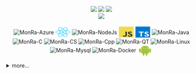 <!--Hello
<h2><img src="https://emojis.slackmojis.com/emojis/images/1531849430/4246/blob-sunglasses.gif?1531849430" width="30"/> Hi There👋 , I'm MonRá! <img src="https://media.giphy.com/media/12oufCB0MyZ1Go/giphy.gif" width="50"><img src="https://i.giphy.com/9KawrQzIwdAYg.webp" width="50"></h2>
-->

<div>
  </p>
  <div align="center">
   <a href="https://www.facebook.com/ramon.chaib" target="_blank"><img src="https://img.shields.io/badge/-Facebook-%230077B5?style=for-the-badge&logo=facebook&logoColor=white" target="_blank"></a> 
  <a href="https://www.instagram.com/monrapps/" target="_blank"><img src="https://img.shields.io/badge/-Instagram-%23E4405F?style=for-the-badge&logo=instagram&logoColor=white" target="_blank"></a>
  <a href="https://www.linkedin.com/in/ramon-chaib-27007635/" target="_blank"><img src="https://img.shields.io/badge/-LinkedIn-%230077B5?style=for-the-badge&logo=linkedin&logoColor=white" target="_blank"></a>   
</div>

<div align="center">
  <img src="https://i.giphy.com/MM0Jrc8BHKx3y.webp">
</div>
  
 <div style="display: inline_block" align="center"><br>
  <img align="center" alt="MonRa-Azure" height="30" width="40" src="https://cdn.jsdelivr.net/gh/devicons/devicon/icons/azure/azure-original.svg">
  <img align="center" alt="MonRa-React" height="30" width="40" src="https://raw.githubusercontent.com/devicons/devicon/master/icons/react/react-original.svg">
  <img align="center" alt="MonRa-NodeJs" height="30" width="40" src="https://cdn.jsdelivr.net/gh/devicons/devicon/icons/nodejs/nodejs-original.svg">
  <img align="center" alt="MonRa-Js" height="30" width="40" src="https://raw.githubusercontent.com/devicons/devicon/master/icons/javascript/javascript-original.svg">     <img align="center" alt="MonRa-Ts" height="30" width="40" src="https://raw.githubusercontent.com/devicons/devicon/master/icons/typescript/typescript-original.svg">
  <img align="center" alt="MonRa-Java" height="30" width="40" src="https://cdn.jsdelivr.net/gh/devicons/devicon/icons/java/java-original.svg">
  <img align="center" alt="MonRa-C" height="30" width="40" src="https://cdn.jsdelivr.net/gh/devicons/devicon/icons/c/c-original.svg">
  <img align="center" alt="MonRa-CS" height="30" width="40" src="https://cdn.jsdelivr.net/gh/devicons/devicon/icons/csharp/csharp-original.svg">
  <img align="center" alt="MonRa-Cpp" height="30" width="40" src="https://cdn.jsdelivr.net/gh/devicons/devicon/icons/cplusplus/cplusplus-original.svg">
  <img align="center" alt="MonRa-QT" height="30" width="40" src="https://cdn.jsdelivr.net/gh/devicons/devicon/icons/qt/qt-original.svg">
  <img align="center" alt="MonRa-Linux" height="30" width="40" src="https://cdn.jsdelivr.net/gh/devicons/devicon/icons/linux/linux-original.svg">
  <img align="center" alt="MonRa-Mysql" height="30" width="40" src="https://cdn.jsdelivr.net/gh/devicons/devicon/icons/mysql/mysql-original.svg">
  <img align="center" alt="MonRa-Docker" height="30" width="40" src="https://cdn.jsdelivr.net/gh/devicons/devicon/icons/docker/docker-original.svg">  
  <img align="center" alt="MonRa-Android" height="30" width="40" src="https://github.com/devicons/devicon/blob/master/icons/android/android-original.svg">
  
</div>
</a>

</br>
<!--
[![github activity graph](https://activity-graph.herokuapp.com/graph?username=monrapps&theme=chartreuse-dark)](https://github.com/monrapps/)
-->
<div>
<details>
      <summary>more...</summary>
      
<!--
### <img src="https://media.giphy.com/media/VgCDAzcKvsR6OM0uWg/giphy.gif" width="50"> A little more about me...  

```javascript
const monra = {
    pronouns: "He" | "Him",
    code: ["any"],
    askMeAbout: ["any"],
    technologies: {
        backEnd: {
            js: ["any"],
        },
        mobileApp: {
            native: ["Android Development"]
        },
        devOps: ["AWS", "Docker🐳", "Route53", "Nginx"],
        databases: ["mongo", "MySql", "sqlite"],
        misc: ["Firebase", "Socket.IO", "selenium", "open-cv", "php", "SuiteApp"]
    },
    architecture: ["Serverless Architecture", "Progressive web applications", "Single page applications"],
    currentFocus: "Building Robots to ease opertations",
    funFact: "There are two ways to write error-free programs; only the third one works"
};
```
-->

---
<!--START_SECTION:waka-->
![Code Time](http://img.shields.io/badge/Code%20Time-1%2C258%20hrs%2049%20mins-blue)

![Profile Views](http://img.shields.io/badge/Profile%20Views-0-blue)

![Lines of code](https://img.shields.io/badge/From%20Hello%20World%20I%27ve%20Written-3.3%20million%20lines%20of%20code-blue)

**🐱 My GitHub Data** 

> 📦 70.3 kB Used in GitHub's Storage 
 > 
> 🏆 3,265 Contributions in the Year 2025
 > 
> 🚫 Not Opted to Hire
 > 
> 📜 25 Public Repositories 
 > 
> 🔑 22 Private Repositories 
 > 
**I'm an Early 🐤** 

```text
🌞 Morning                9490 commits        ████████░░░░░░░░░░░░░░░░░   32.66 % 
🌆 Daytime                12395 commits       ███████████░░░░░░░░░░░░░░   42.65 % 
🌃 Evening                4111 commits        ████░░░░░░░░░░░░░░░░░░░░░   14.15 % 
🌙 Night                  3064 commits        ███░░░░░░░░░░░░░░░░░░░░░░   10.54 % 
```
📅 **I'm Most Productive on Thursday** 

```text
Monday                   5324 commits        █████░░░░░░░░░░░░░░░░░░░░   18.32 % 
Tuesday                  5460 commits        █████░░░░░░░░░░░░░░░░░░░░   18.79 % 
Wednesday                5548 commits        █████░░░░░░░░░░░░░░░░░░░░   19.09 % 
Thursday                 6224 commits        █████░░░░░░░░░░░░░░░░░░░░   21.42 % 
Friday                   4039 commits        ███░░░░░░░░░░░░░░░░░░░░░░   13.90 % 
Saturday                 1410 commits        █░░░░░░░░░░░░░░░░░░░░░░░░   04.85 % 
Sunday                   1055 commits        █░░░░░░░░░░░░░░░░░░░░░░░░   03.63 % 
```


📊 **This Week I Spent My Time On** 

```text
🕑︎ Time Zone: America/Sao_Paulo

💬 Programming Languages: 
Markdown                 3 hrs 5 mins        ████░░░░░░░░░░░░░░░░░░░░░   16.13 % 
Other                    2 hrs 46 mins       ████░░░░░░░░░░░░░░░░░░░░░   14.52 % 
Python                   2 hrs 9 mins        ███░░░░░░░░░░░░░░░░░░░░░░   11.29 % 
JavaScript               1 hr 59 mins        ███░░░░░░░░░░░░░░░░░░░░░░   10.43 % 
C                        1 hr 44 mins        ██░░░░░░░░░░░░░░░░░░░░░░░   09.08 % 

🔥 Editors: 
VS Code                  19 hrs 9 mins       █████████████████████████   100.00 % 

🐱‍💻 Projects: 
nlm-gww-watcher          7 hrs 6 mins        █████████░░░░░░░░░░░░░░░░   37.07 % 
wlm-backend              4 hrs 6 mins        █████░░░░░░░░░░░░░░░░░░░░   21.46 % 
arm-sentinai             2 hrs 15 mins       ███░░░░░░░░░░░░░░░░░░░░░░   11.75 % 
Markdown                 2 hrs               ███░░░░░░░░░░░░░░░░░░░░░░   10.48 % 
kernel                   1 hr 50 mins        ██░░░░░░░░░░░░░░░░░░░░░░░   09.58 % 

💻 Operating System: 
WSL                      17 hrs 9 mins       ██████████████████████░░░   89.52 % 
Windows                  2 hrs               ███░░░░░░░░░░░░░░░░░░░░░░   10.48 % 
```

**I Mostly Code in C++** 

```text
C                        17 repos            █████░░░░░░░░░░░░░░░░░░░░   18.68 % 
Python                   10 repos            ███░░░░░░░░░░░░░░░░░░░░░░   10.99 % 
JavaScript               10 repos            ███░░░░░░░░░░░░░░░░░░░░░░   10.99 % 
Shell                    6 repos             ██░░░░░░░░░░░░░░░░░░░░░░░   06.59 % 
HTML                     6 repos             ██░░░░░░░░░░░░░░░░░░░░░░░   06.59 % 
```



**Timeline**

![Lines of Code chart](https://raw.githubusercontent.com/monrapps/monrapps/master/assets/bar_graph.png)


 Last Updated on 30/07/2025 10:01:53 UTC
<!--END_SECTION:waka-->
